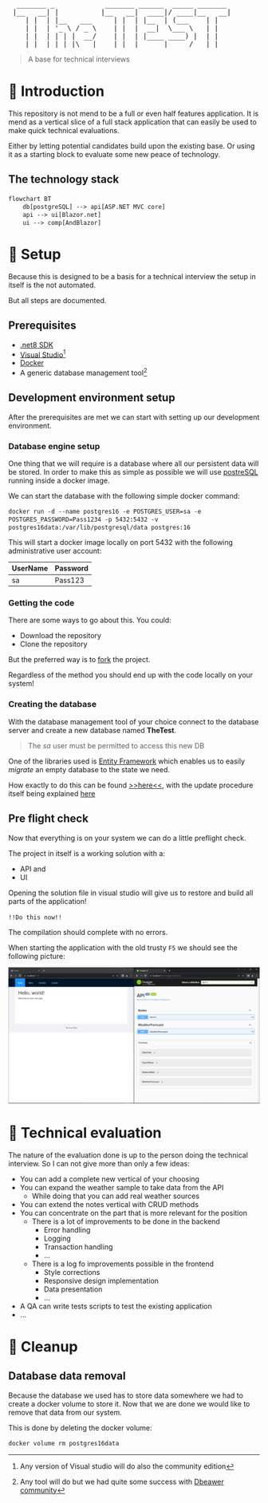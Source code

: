 <pre>
  _______ _            _______ ______  _____ _______ 
 |__   __| |          |__   __|  ____|/ ____|__   __|
    | |  | |__   ___     | |  | |__  | (___    | |   
    | |  | '_ \ / _ \    | |  |  __|  \___ \   | |   
    | |  | | | |  __/    | |  | |____ ____) |  | |   
    |_|  |_| |_|\___|    |_|  |______|_____/   |_|  
</pre>

> A base for technical interviews

# 👋 Introduction

This repository is not mend to be a full or even half features application. It is mend as a vertical slice of a full stack application that can easily be used to make quick technical evaluations.

Either by letting potential candidates build upon the existing base. Or using it as a starting block to evaluate some new peace of technology. 

## The technology stack

```mermaid
flowchart BT
    db[postgreSQL] --> api[ASP.NET MVC core]
    api --> ui[Blazor.net]
    ui --> comp[AndBlazor]
```

# 🔨 Setup

Because this is designed to be a basis for a technical interview the setup in itself is the not automated. 

But all steps are documented.

## Prerequisites

- [.net8 SDK](https://dotnet.microsoft.com/en-us/download/dotnet/8.0)
- [Visual Studio[^1]](https://visualstudio.microsoft.com/)
- [Docker](https://www.docker.com/)
- A generic database management tool[^2]

## Development environment setup

After the prerequisites are met we can start with setting up our development environment.

### Database engine setup

One thing that we will require is a database where all our persistent data will be stored. In order to make this as simple as possible we will use [postreSQL](https://www.postgresql.org/) running inside a docker image.

We can start the database with the following simple docker command:

```shell
docker run -d --name postgres16 -e POSTGRES_USER=sa -e POSTGRES_PASSWORD=Pass1234 -p 5432:5432 -v postgres16data:/var/lib/postgresql/data postgres:16
```

This will start a docker image locally on port 5432 with the following administrative user account:

|UserName|Password|
|---|---|
|sa|Pass123|

### Getting the code

There are some ways to go about this. You could:
- Download the repository
- Clone the repository

But the preferred way is to [fork](https://docs.github.com/en/pull-requests/collaborating-with-pull-requests/working-with-forks/fork-a-repo) the project.

Regardless of the method you should end up with the code locally on your system!

### Creating the database

With the database management tool of your choice connect to the database server and create a new database named __TheTest__.

> The _sa_ user must be permitted to access this new DB

One of the libraries used is [Entity Framework](https://learn.microsoft.com/en-us/aspnet/entity-framework) which enables us to easily _migrate_ an empty database to the state we need.

How exactly to do this can be found [>>here<<](https://learn.microsoft.com/en-us/ef/core/managing-schemas/migrations/?tabs=dotnet-core-cli), with the update procedure itself being explained [here](https://learn.microsoft.com/en-us/ef/core/managing-schemas/migrations/?tabs=dotnet-core-cli#create-your-database-and-schema)


## Pre flight check

Now that everything is on your system we can do a little preflight check.

The project in itself is a working solution with a:
- API and 
- UI

Opening the solution file in visual studio will give us to restore and build all parts of the application! 

`!!Do this now!!`

The compilation should complete with no errors.

When starting the application with the old trusty `F5` we should see the following picture:

![initial run](./assets/initial_run.png)


# 📏 Technical evaluation

The nature of the evaluation done is up to the person doing the technical interview. So I can not give more than only a few ideas:

- You can add a complete new vertical of your choosing
- You can expand the weather sample to take data from the API
  - While doing that you can add real weather sources
- You can extend the notes vertical with CRUD methods
- You can concentrate on the part that is more relevant for the position
  - There is a lot of improvements to be done in the backend
    - Error handling
    - Logging
    - Transaction handling
    - ...
  - There is a log fo improvements possible in the frontend
    - Style corrections
    - Responsive design implementation
    - Data presentation
    - ...
- A QA can write tests scripts to test the existing application
- ...

# 🧹 Cleanup

## Database data removal

Because the database we used has to store data somewhere we had to create a docker volume to store it. Now that we are done we would like to remove that data from our system.

This is done by deleting the docker volume:

```sh
docker volume rm postgres16data
```

[^1]: Any version of Visual studio will do also the community edition
[^2]: Any tool will do but we had quite some success with [Dbeawer community](https://dbeaver.io/)